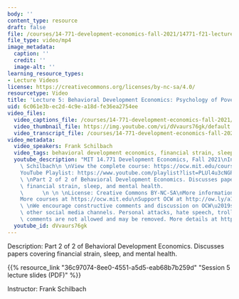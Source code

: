 ```yaml
---
body: ''
content_type: resource
draft: false
file: /courses/14-771-development-economics-fall-2021/14771-f21-lecture-5-version-2_360p_16_9.mp4
file_type: video/mp4
image_metadata:
  caption: ''
  credit: ''
  image-alt: ''
learning_resource_types:
- Lecture Videos
license: https://creativecommons.org/licenses/by-nc-sa/4.0/
resourcetype: Video
title: 'Lecture 5: Behavioral Development Economics: Psychology of Poverty'
uid: 6c061e3b-ec2d-4c9e-a18d-fe36ea2754ee
video_files:
  video_captions_file: /courses/14-771-development-economics-fall-2021/1a347DcodBgItpRjGkl10t7N18e2ckfiy_transcript.webvtt
  video_thumbnail_file: https://img.youtube.com/vi/dVvaurs76gk/default.jpg
  video_transcript_file: /courses/14-771-development-economics-fall-2021/1a347DcodBgItpRjGkl10t7N18e2ckfiy_transcript.pdf
video_metadata:
  video_speakers: Frank Schilbach
  video_tags: behavioral development economics, financial strain, sleep, mental health
  youtube_description: "MIT 14.771 Development Economics, Fall 2021\nInstructor: Frank\
    \ Schilbach\n \nView the complete course: https://ocw.mit.edu/courses/14-771-development-economics-fall-2021\n\
    YouTube Playlist: https://www.youtube.com/playlist?list=PLUl4u3cNGP61kvh3caDts2R6LmkYbmzaG\n\
    \ \nPart 2 of 2 of Behavioral Development Economics. Discusses papers covering\
    \ financial strain, sleep, and mental health.                                \
    \      \n \n \nLicense: Creative Commons BY-NC-SA\nMore information at https://ocw.mit.edu/terms\n\
    More courses at https://ocw.mit.edu\nSupport OCW at http://ow.ly/a1If50zVRlQ\n\
    \ \nWe encourage constructive comments and discussion on OCW\u2019s YouTube and\
    \ other social media channels. Personal attacks, hate speech, trolling, and inappropriate\
    \ comments are not allowed and may be removed. More details at https://ocw.mit.edu/comments."
  youtube_id: dVvaurs76gk
---
```

Description: Part 2 of 2 of Behavioral Development Economics. Discusses papers covering financial strain, sleep, and mental health.

{{% resource_link "36c97074-8ee0-4551-a5d5-eab68b7b259d" "Session 5 lecture slides (PDF)" %}}

Instructor: Frank Schilbach